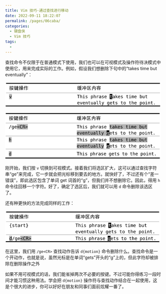 ```yaml
---
title: Vim 技巧-通过查找进行移动
date: 2022-09-11 18:22:07
permalink: /pages/06caba/
categories:
  - 键盘侠
  - Vim 技巧
tags:
  -
---
```


查找命令不仅限于在普通模式下使用，我们也可以在可视模式及操作符待决模式中使用它，用来完成实际的工作。例如，假设我们想删除下句中的“takes time but eventually”：

![](../../.vuepress/public/img/vim/094.jpg)

![](../../.vuepress/public/img/vim/095.jpg)

刚开始，我们按 `v` 切换到可视模式。接着我们将选区扩大，这可以通过查找字符串“ge”来完成，它一步就会把光标移到要去的地方。就快好了，不过还有个“差一错误”，即此选区包含了单词 get 词首的“g”，但我们并不想删除它。因此，得用 `h` 命令往回移一个字符。好了，确定了选区后，我们就可以用 `d` 命令删除该选区了。

还有种更快的方法完成同样的工作：

![](../../.vuepress/public/img/vim/096.jpg)

在这里，我们用 `/ge<CR>` 查找动作告诉 `d{motion}` 命令删除什么。查找命令是一个开动作，也就是说，虽然光标是在单词“gets”开头的“g”上的，但此字符却被排除在删除操作之外

如果不用可视模式的话，我们能省掉两次不必要的按键。不过可能你得练习一段时间才能习惯这种用法。学会把 `d{motion}` 操作符与查找动作结合在一起使用，这是个很大的进步，你可以好好在朋友和同事们面前炫耀一番了。
